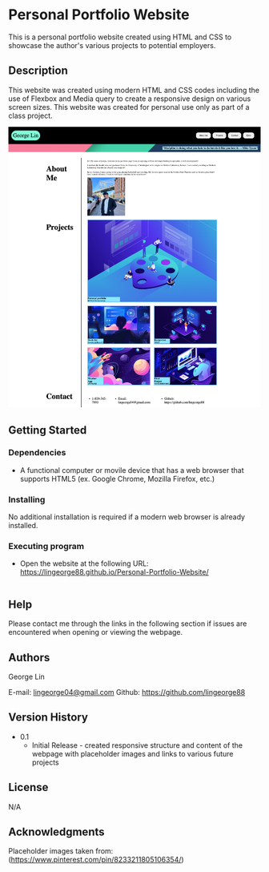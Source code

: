 # Personal Portfolio Website

This is a personal portfolio website created using HTML and CSS to showcase the author's various projects to potential employers.

## Description

This website was created using modern HTML and CSS codes including the use of Flexbox and Media query to create a responsive design on various screen sizes.  This website was created for personal use only as part of a class project.

![portfolio demo](./assets/Document.png)

## Getting Started

### Dependencies

* A functional computer or movile device that has a web browser that supports HTML5 (ex. Google Chrome, Mozilla Firefox, etc.)

### Installing
No additional installation is required if a modern web browser is already installed. 

### Executing program

* Open the website at the following URL: https://lingeorge88.github.io/Personal-Portfolio-Website/
```
```

## Help

Please contact me through the links in the following section if issues are encountered when opening or viewing the webpage.

## Authors

George Lin

E-mail: lingeorge04@gmail.com
Github: https://github.com/lingeorge88

## Version History

* 0.1
    * Initial Release - created responsive structure and content of the webpage with placeholder images and links to various future projects

## License

N/A

## Acknowledgments
Placeholder images taken from: (https://www.pinterest.com/pin/8233211805106354/)
